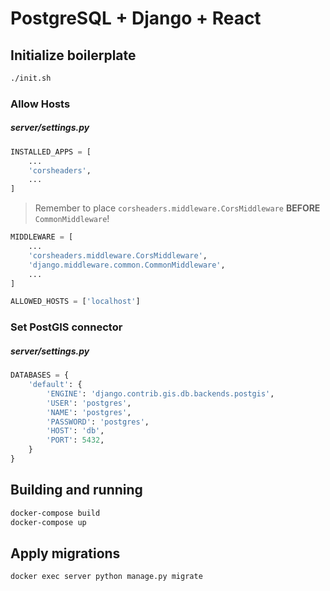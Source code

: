 # PostgreSQL + Django + React

## Initialize boilerplate

```sh
./init.sh
```

### Allow Hosts

##### server/settings.py

```py
INSTALLED_APPS = [
    ...
    'corsheaders',
    ...
]
```

> Remember to place `corsheaders.middleware.CorsMiddleware` **BEFORE** `CommonMiddleware`!

```py
MIDDLEWARE = [
    ...
    'corsheaders.middleware.CorsMiddleware',
    'django.middleware.common.CommonMiddleware',
    ...
]
```

```py
ALLOWED_HOSTS = ['localhost']
```

### Set PostGIS connector

##### server/settings.py

```py
DATABASES = {
    'default': {
        'ENGINE': 'django.contrib.gis.db.backends.postgis',
        'USER': 'postgres',
        'NAME': 'postgres',
        'PASSWORD': 'postgres',
        'HOST': 'db',
        'PORT': 5432,
    }
}
```

## Building and running

```sh
docker-compose build
docker-compose up
```

## Apply migrations

```sh
docker exec server python manage.py migrate
```
